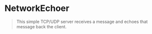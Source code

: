 # NetworkEchoer 
>This simple TCP/UDP server receives a message and echoes that message back the client.
